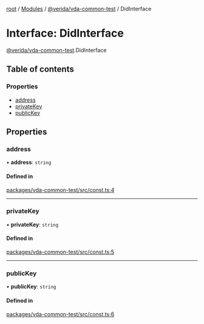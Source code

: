 [root](../README.md) / [Modules](../modules.md) / [@verida/vda-common-test](../modules/verida_vda_common_test.md) / DidInterface

# Interface: DidInterface

[@verida/vda-common-test](../modules/verida_vda_common_test.md).DidInterface

## Table of contents

### Properties

- [address](verida_vda_common_test.DidInterface.md#address)
- [privateKey](verida_vda_common_test.DidInterface.md#privatekey)
- [publicKey](verida_vda_common_test.DidInterface.md#publickey)

## Properties

### address

• **address**: `string`

#### Defined in

[packages/vda-common-test/src/const.ts:4](https://github.com/verida/verida-js/blob/5040472/packages/vda-common-test/src/const.ts#L4)

___

### privateKey

• **privateKey**: `string`

#### Defined in

[packages/vda-common-test/src/const.ts:5](https://github.com/verida/verida-js/blob/5040472/packages/vda-common-test/src/const.ts#L5)

___

### publicKey

• **publicKey**: `string`

#### Defined in

[packages/vda-common-test/src/const.ts:6](https://github.com/verida/verida-js/blob/5040472/packages/vda-common-test/src/const.ts#L6)
